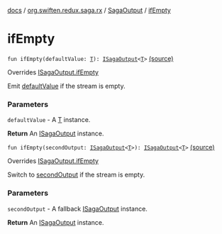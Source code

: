 [docs](../../index.md) / [org.swiften.redux.saga.rx](../index.md) / [SagaOutput](index.md) / [ifEmpty](./if-empty.md)

# ifEmpty

`fun ifEmpty(defaultValue: `[`T`](index.md#T)`): `[`ISagaOutput`](../../org.swiften.redux.saga.common/-i-saga-output/index.md)`<`[`T`](index.md#T)`>` [(source)](https://github.com/protoman92/KotlinRedux/tree/master/common/common-rx-saga/src/main/kotlin/org/swiften/redux/saga/rx/SagaOutput.kt#L115)

Overrides [ISagaOutput.ifEmpty](../../org.swiften.redux.saga.common/-i-saga-output/if-empty.md)

Emit [defaultValue](../../org.swiften.redux.saga.common/-i-saga-output/if-empty.md#org.swiften.redux.saga.common.ISagaOutput$ifEmpty(org.swiften.redux.saga.common.ISagaOutput.T)/defaultValue) if the stream is empty.

### Parameters

`defaultValue` - A [T](../../org.swiften.redux.saga.common/-i-saga-output/index.md#T) instance.

**Return**
An [ISagaOutput](../../org.swiften.redux.saga.common/-i-saga-output/index.md) instance.

`fun ifEmpty(secondOutput: `[`ISagaOutput`](../../org.swiften.redux.saga.common/-i-saga-output/index.md)`<`[`T`](index.md#T)`>): `[`ISagaOutput`](../../org.swiften.redux.saga.common/-i-saga-output/index.md)`<`[`T`](index.md#T)`>` [(source)](https://github.com/protoman92/KotlinRedux/tree/master/common/common-rx-saga/src/main/kotlin/org/swiften/redux/saga/rx/SagaOutput.kt#L119)

Overrides [ISagaOutput.ifEmpty](../../org.swiften.redux.saga.common/-i-saga-output/if-empty.md)

Switch to [secondOutput](../../org.swiften.redux.saga.common/-i-saga-output/if-empty.md#org.swiften.redux.saga.common.ISagaOutput$ifEmpty(org.swiften.redux.saga.common.ISagaOutput((org.swiften.redux.saga.common.ISagaOutput.T)))/secondOutput) if the stream is empty.

### Parameters

`secondOutput` - A fallback [ISagaOutput](../../org.swiften.redux.saga.common/-i-saga-output/index.md) instance.

**Return**
An [ISagaOutput](../../org.swiften.redux.saga.common/-i-saga-output/index.md) instance.


